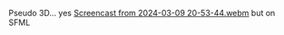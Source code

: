 Pseudo 3D... yes
[Screencast from 2024-03-09 20-53-44.webm](https://github.com/mypzik3D/pseudo3D/assets/149926497/a07a8531-d13a-4a08-bbb3-e230de9d19a7)
but on SFML
